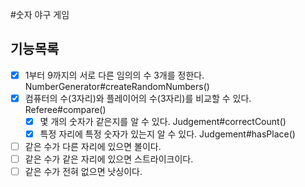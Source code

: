 #숫자 야구 게임

## 기능목록

- [x] 1부터 9까지의 서로 다른 임의의 수 3개를 정한다. NumberGenerator#createRandomNumbers()
- [x] 컴퓨터의 수(3자리)와 플레이어의 수(3자리)를 비교할 수 있다. Referee#compare()
  - [x] 몇 개의 숫자가 같은지를 알 수 있다. Judgement#correctCount()
  - [x] 특정 자리에 특정 숫자가 있는지 알 수 있다. Judgement#hasPlace()  
- [ ] 같은 수가 다른 자리에 있으면 볼이다.  
- [ ] 같은 수가 같은 자리에 있으면 스트라이크이다.
- [ ] 같은 수가 전혀 없으면 낫싱이다.